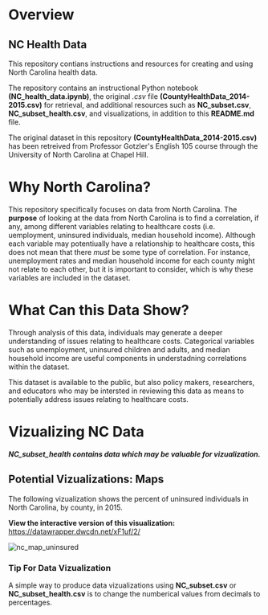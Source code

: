 # Overview
## NC Health Data
This repository contians instructions and resources for creating and using North Carolina health data.

The repository contains an instructional Python notebook **(NC_health_data.ipynb)**, the original *.csv* file **(CountyHealthData_2014-2015.csv)** for retrieval, and additional resources such as **NC_subset.csv**, **NC_subset_health.csv**, and visualizations, in addition to this **README.md** file.

The original dataset in this repository **(CountyHealthData_2014-2015.csv)** has been retreived from Professor Gotzler's English 105 course through the University of North Carolina at Chapel Hill.

# Why North Carolina? 
This repository specifically focuses on data from North Carolina. The **purpose** of looking at the data from North Carolina is to find a correlation, if any, among different variables relating to healthcare costs (i.e. uemployment, uninsured individuals, median household income). Although each variable may potentiually have a relationship to healthcare costs, this does not mean that there *must* be some type of correlation. For instance, unemployment rates and median household income for each county might not relate to each other, but it is important to consider, which is why these variables are included in the dataset. 

# What Can this Data Show?
Through analysis of this data, individuals may generate a deeper understanding of issues relating to healthcare costs. Categorical variables such as unemployment, uninsured children and adults, and median household income are useful components in understadning correlations within the dataset.

This dataset is available to the public, but also policy makers, researchers, and educators who may be intersted in reviewing this data as means to potentially address issues relating to healthcare costs.


# Vizualizing NC Data

***NC_subset_health contains data which may be valuable for vizualization.*** 

## Potential Vizualizations: Maps
The following vizualization shows the percent of uninsured individuals in North Carolina, by county, in 2015.

**View the interactive version of this visualization:**
https://datawrapper.dwcdn.net/xF1uf/2/

![nc_map_uninsured](https://user-images.githubusercontent.com/118190183/204169252-420bcaf7-9e23-49ba-96de-a756765122d4.png)

### Tip For Data Vizualization
A simple way to produce data vizualizations using **NC_subset.csv** or **NC_subset_health.csv** is to change the numberical values from decimals to percentages.
